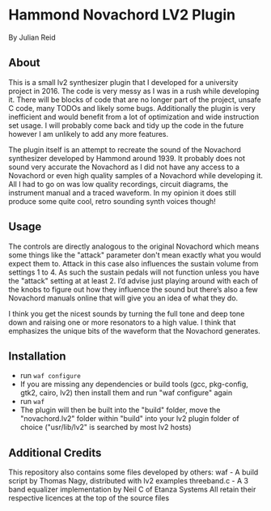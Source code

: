 # Hammond Novachord LV2 Plugin
By Julian Reid

## About
This is a small lv2 synthesizer plugin that I developed for a university project in 2016. The code is very messy as I was in a rush while developing it. There will be blocks of code that are no longer part of the project, unsafe C code, many TODOs and likely some bugs. Additionally the plugin is very inefficient and would benefit from a lot of optimization and wide instruction set usage. I will probably come back and tidy up the code in the future however I am unlikely to add any more features.

The plugin itself is an attempt to recreate the sound of the Novachord synthesizer developed by Hammond around 1939. It probably does not sound very accurate the Novachord as I did not have any access to a Novachord or even high quality samples of a Novachord while developing it. All I had to go on was low quality recordings, circuit diagrams, the instrument manual and a traced waveform. In my opinion it does still produce some quite cool, retro sounding synth voices though!

## Usage
The controls are directly analogous to the original Novachord which means some things like the "attack" parameter don't mean exactly what you would expect them to. Attack in this case also influences the sustain volume from settings 1 to 4. As such the sustain pedals will not function unless you have the "attack" setting at at least 2. I’d advise just playing around with each of the knobs to figure out how they influence the sound but there’s also a few Novachord manuals online that will give you an idea of what they do.

I think you get the nicest sounds by turning the full tone and deep tone down and raising one or more resonators to a high value. I think that emphasizes the unique bits of the waveform that the Novachord generates.

## Installation
- run `waf configure`
- If you are missing any dependencies or build tools (gcc, pkg-config, gtk2, cairo, lv2) then install them and run "waf configure" again
- run `waf`
- The plugin will then be built into the "build" folder, move the "novachord.lv2" folder within "build" into your lv2 plugin folder of choice ("usr/lib/lv2" is searched by most lv2 hosts)

## Additional Credits
This repository also contains some files developed by others:
waf - A build script by Thomas Nagy, distributed with lv2 examples
threeband.c - A 3 band equalizer implementation by Neil C of Etanza Systems
All retain their respective licences at the top of the source files
